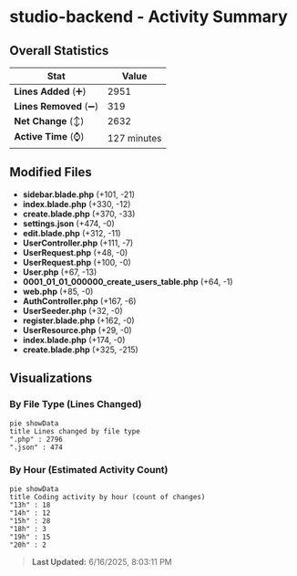 # studio-backend - Activity Summary 

## Overall Statistics

| Stat                   | Value                                                             |
| ---------------------- | ----------------------------------------------------------------- |
| **Lines Added** (➕)   | 2951                                          |
| **Lines Removed** (➖) | 319                                        |
| **Net Change** (↕)    | 2632                |
| **Active Time** (⌚)   | 127 minutes |


## Modified Files
- **sidebar.blade.php** (+101, -21)
- **index.blade.php** (+330, -12)
- **create.blade.php** (+370, -33)
- **settings.json** (+474, -0)
- **edit.blade.php** (+312, -11)
- **UserController.php** (+111, -7)
- **UserRequest.php** (+48, -0)
- **UserRequest.php** (+100, -0)
- **User.php** (+67, -13)
- **0001_01_01_000000_create_users_table.php** (+64, -1)
- **web.php** (+85, -0)
- **AuthController.php** (+167, -6)
- **UserSeeder.php** (+32, -0)
- **register.blade.php** (+162, -0)
- **UserResource.php** (+29, -0)
- **index.blade.php** (+174, -0)
- **create.blade.php** (+325, -215)

## Visualizations

### By File Type (Lines Changed)

```mermaid
pie showData
title Lines changed by file type
".php" : 2796
".json" : 474
```

### By Hour (Estimated Activity Count)

```mermaid
pie showData
title Coding activity by hour (count of changes)
"13h" : 18
"14h" : 12
"15h" : 28
"18h" : 3
"19h" : 15
"20h" : 2
```


> **Last Updated:** 6/16/2025, 8:03:11 PM